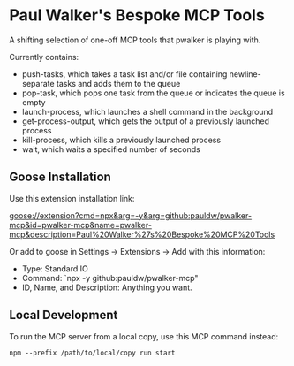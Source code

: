 # Paul Walker's Bespoke MCP Tools

A shifting selection of one-off MCP tools that pwalker is playing with.

Currently contains:

- push-tasks, which takes a task list and/or file containing newline-separate tasks and adds them to the queue
- pop-task, which pops one task from the queue or indicates the queue is empty
- launch-process, which launches a shell command in the background
- get-process-output, which gets the output of a previously launched process
- kill-process, which kills a previously launched process
- wait, which waits a specified number of seconds


## Goose Installation

Use this extension installation link:

<goose://extension?cmd=npx&arg=-y&arg=github:pauldw/pwalker-mcp&id=pwalker-mcp&name=pwalker-mcp&description=Paul%20Walker%27s%20Bespoke%20MCP%20Tools>

Or add to goose in Settings -> Extensions -> Add with this information:

- Type: Standard IO
- Command: `npx -y github:pauldw/pwalker-mcp"
- ID, Name, and Description: Anything you want.

## Local Development

To run the MCP server from a local copy, use this MCP command instead:

`npm --prefix /path/to/local/copy run start`
